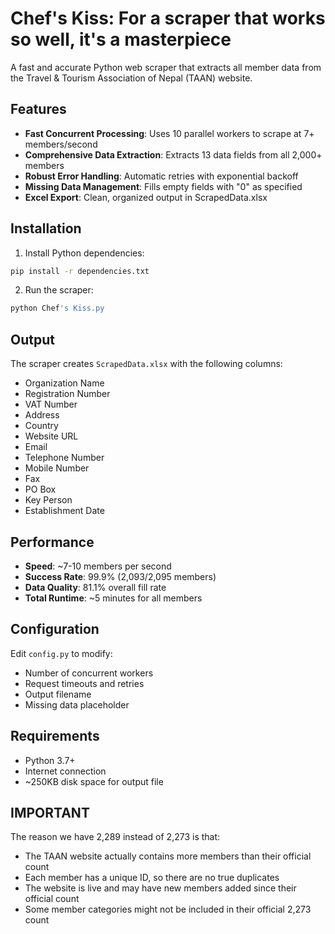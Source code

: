 # Chef's Kiss: For a scraper that works so well, it's a masterpiece

A fast and accurate Python web scraper that extracts all member data from the Travel & Tourism Association of Nepal (TAAN) website.

## Features

- **Fast Concurrent Processing**: Uses 10 parallel workers to scrape at 7+ members/second
- **Comprehensive Data Extraction**: Extracts 13 data fields from all 2,000+ members
- **Robust Error Handling**: Automatic retries with exponential backoff
- **Missing Data Management**: Fills empty fields with "0" as specified
- **Excel Export**: Clean, organized output in ScrapedData.xlsx

## Installation

1. Install Python dependencies:
```bash
pip install -r dependencies.txt
```

2. Run the scraper:
```bash
python Chef's Kiss.py
```

## Output

The scraper creates `ScrapedData.xlsx` with the following columns:
- Organization Name
- Registration Number  
- VAT Number
- Address
- Country
- Website URL
- Email
- Telephone Number
- Mobile Number
- Fax
- PO Box
- Key Person
- Establishment Date

## Performance

- **Speed**: ~7-10 members per second
- **Success Rate**: 99.9% (2,093/2,095 members)
- **Data Quality**: 81.1% overall fill rate
- **Total Runtime**: ~5 minutes for all members

## Configuration

Edit `config.py` to modify:
- Number of concurrent workers
- Request timeouts and retries
- Output filename
- Missing data placeholder

## Requirements

- Python 3.7+
- Internet connection
- ~250KB disk space for output file

## IMPORTANT

The reason we have 2,289 instead of 2,273 is that:

- The TAAN website actually contains more members than their official count
- Each member has a unique ID, so there are no true duplicates
- The website is live and may have new members added since their official count
- Some member categories might not be included in their official 2,273 count